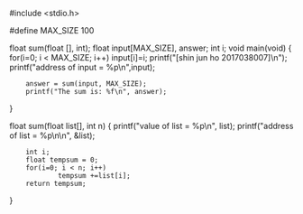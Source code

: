 #include <stdio.h>

#define MAX_SIZE 100

float sum(float [], int);
float input[MAX_SIZE], answer;
int i;
void main(void)
{
        for(i=0; i < MAX_SIZE; i++)
                input[i]=i;
        printf("[shin jun ho  2017038007]\n");
        printf("address of input = %p\n",input);

        answer = sum(input, MAX_SIZE);
        printf("The sum is: %f\n", answer);
}

float sum(float list[], int n)
{
        printf("value of list = %p\n", list);
        printf("address of list = %p\n\n", &list);

        int i;
        float tempsum = 0;
        for(i=0; i < n; i++)
                tempsum +=list[i];
        return tempsum;
}
